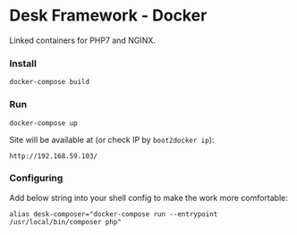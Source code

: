 Desk Framework - Docker
=======

Linked containers for PHP7 and NGINX.

### Install

```
docker-compose build
```

### Run

```
docker-compose up
```

Site will be available at (or check IP by ```boot2docker ip```):

```
http://192.168.59.103/
```

### Configuring

Add below string into your shell config to make the work more comfortable:
```
alias desk-composer="docker-compose run --entrypoint /usr/local/bin/composer php"
```
